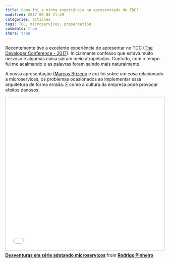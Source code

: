```yaml
---
title: Como foi a minha experiência na apresentação do TDC?
modified: 2017-05-04 21:49
categories: articles
tags: TDC, microservices, presentation
comments: true
share: true
---
```


Recentemente tive a excelente experiência de apresentar no TDC ([The Developer Conference - 2017](http://www.thedevelopersconference.com.br/tdc/2017/index.html)).
Inicialmente confesso que estava muito nervoso e algumas coisa sairam meio
atropeladas. Contudo, com o tempo fui me acalmando e as palavras foram saindo
mais naturalmente.

A nossa apresentação ([Marcos Brizeno](https://brizeno.wordpress.com/) e eu) foi
sobre um *case* relacionado a microservices, os problemas ocasionados ao
implementar essa arquitetura de forma errada. E como a cultura da empresa pode
provocar efeitos danosos.

<iframe src="//www.slideshare.net/slideshow/embed_code/key/lNin0u9EEYyY5h" width="595" height="485" frameborder="0" marginwidth="0" marginheight="0" scrolling="no" style="border:1px solid #CCC; border-width:1px; margin-bottom:5px; max-width: 100%;" allowfullscreen> </iframe> <div style="margin-bottom:5px">
<strong>
<a href="//www.slideshare.net/rodrigoalmeida9216778/desventuras-em-serie-adotando-microservicos-75694266" title="Desventuras em série adotando microserviços" target="_blank">Desventuras em série adotando microserviços</a> </strong> from <strong><a target="_blank" href="//www.slideshare.net/rodrigoalmeida9216778">Rodrigo Pinheiro</a></strong> </div>
